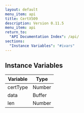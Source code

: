 ```yaml
---
layout: default
menu_item: api
title: CertX509
description: Version 0.11.5
menu_item: api
return_to:
  "API Documentation Index": /api/
sections:
  "Instance Variables": "#ivars"
---
```


## <a name="ivars"></a>Instance Variables

| Variable | Type |
| --- | --- |
| <a name="certType"></a>certType | Number |
| <a name="data"></a>data | Buffer |
| <a name="len"></a>len | Number |

